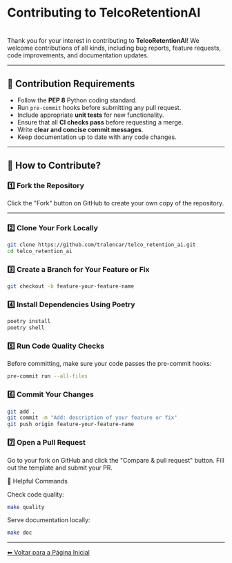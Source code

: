 # Contributing to TelcoRetentionAI
#

Thank you for your interest in contributing to **TelcoRetentionAI**! We welcome contributions of all kinds, including bug reports, feature requests, code improvements, and documentation updates.

---

## 🔹 Contribution Requirements

- Follow the **PEP 8** Python coding standard.
- Run `pre-commit` hooks before submitting any pull request.
- Include appropriate **unit tests** for new functionality.
- Ensure that all **CI checks pass** before requesting a merge.
- Write **clear and concise commit messages**.
- Keep documentation up to date with any code changes.

---

## 🔹 How to Contribute?

### 1️⃣ Fork the Repository

Click the "Fork" button on GitHub to create your own copy of the repository.

---

### 2️⃣ Clone Your Fork Locally

```bash
git clone https://github.com/tralencar/telco_retention_ai.git
cd telco_retention_ai
```

### 3️⃣ Create a Branch for Your Feature or Fix

```bash
git checkout -b feature-your-feature-name
```

### 4️⃣ Install Dependencies Using Poetry

```bash
poetry install
poetry shell
```

### 5️⃣ Run Code Quality Checks

Before committing, make sure your code passes the pre-commit hooks:

```bash
pre-commit run --all-files
```

### 6️⃣ Commit Your Changes

```bash
git add .
git commit -m "Add: description of your feature or fix"
git push origin feature-your-feature-name
```

### 7️⃣ Open a Pull Request

Go to your fork on GitHub and click the "Compare & pull request" button. Fill out the template and submit your PR.

🔹 Helpful Commands

Check code quality:

```bash
make quality
```

Serve documentation locally:

```bash
make doc
```

---

[⬅ Voltar para a Página Inicial](index.md)
